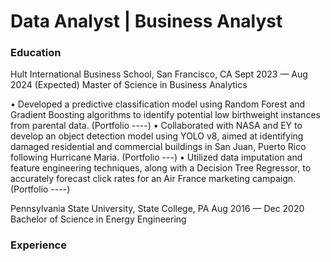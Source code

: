# Data Analyst | Business Analyst

### Education
Hult International Business School, San Francisco, CA 			        Sept 2023 — Aug 2024 (Expected)
Master of Science in Business Analytics         	                                             	        

•	Developed a predictive classification model using Random Forest and Gradient Boosting algorithms to identify potential low birthweight instances from parental data. (Portfolio ----)
•	Collaborated with NASA and EY to develop an object detection model using YOLO v8, aimed at identifying damaged residential and commercial buildings in San Juan, Puerto Rico following Hurricane Maria. (Portfolio ---)
•	Utilized data imputation and feature engineering techniques, along with a Decision Tree Regressor, to accurately forecast click rates for an Air France marketing campaign. (Portfolio ----)

Pennsylvania State University, State College, PA                    Aug 2016 — Dec 2020
Bachelor of Science in Energy Engineering


### Experience
